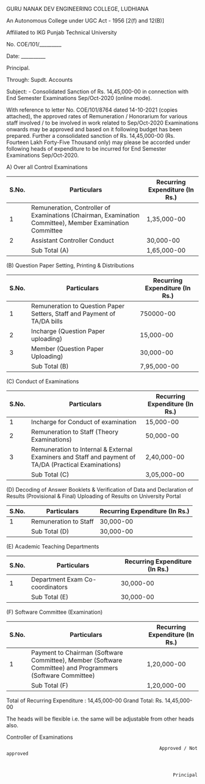 GURU NANAK DEV ENGINEERING COLLEGE, LUDHIANA

An Autonomous College under UGC Act - 1956 [2(f) and 12(B)]

Affiliated to IKG Punjab Technical University

No. COE/101/_________

Date: __________

Principal.

Through: Supdt. Accounts

Subject: - Consolidated Sanction of Rs. 14,45,000-00 in connection with End Semester Examinations Sep/Oct-2020 (online mode).

With reference to letter No. COE/101/8764 dated 14-10-2021 (copies attached), the approved rates of Remuneration / Honorarium for various staff involved / to be involved in work related to Sep/Oct-2020 Examinations onwards may be approved and based on it following budget has been prepared.
Further a consolidated sanction of Rs. 14,45,000-00 (Rs. Fourteen Lakh Forty-Five Thousand only) may please be accorded under following heads of expenditure to be incurred for End Semester Examinations Sep/Oct-2020.

A) Over all Control Examinations

| S.No. | Particulars                                                                                              | Recurring Expenditure (In Rs.) |
|-------|----------------------------------------------------------------------------------------------------------|-----------------------|
| 1     | Remuneration, Controller of Examinations (Chairman, Examination Committee), Member Examination Committee | 1,35,000-00           |
| 2     | Assistant Controller Conduct                                                                             | 30,000-00             |
|       | Sub Total (A)                                                                                            | 1,65,000-00           |

(B)  Question Paper Setting, Printing & Distributions

| S.No. | Particulars                                                                                              | Recurring Expenditure (In Rs.) |
|-------|---------------------------------------------------------------------------|-----------------------|
| 1     | Remuneration to Question Paper Setters, Staff and Payment of  TA/DA bills | 750000-00             |
| 2     | Incharge (Question Paper uploading)                                       | 15,000-00             |
| 3     | Member (Question Paper Uploading)                                         | 30,000-00             |
|       | Sub Total (B)                                                             | 7,95,000-00           |

(C) Conduct of Examinations

| S.No. | Particulars                                                                                              | Recurring Expenditure (In Rs.) |
|-------|-------------------------------------------------------------------------------------------------------|----------------------------------------|
| 1     | Incharge for Conduct of examination                                                                   |                              15,000-00 |
| 2     | Remuneration to Staff (Theory Examinations)                                                           | 50,000-00                              |
| 3     | Remuneration to Internal & External Examiners and Staff and payment of TA/DA (Practical Examinations) | 2,40,000-00                            |
|       | Sub Total (C)                                                                                         | 3,05,000-00                            |

(D) Decoding of Answer Booklets & Verification of Data and Declaration of Results (Provisional & Final) Uploading of Results on University Portal

| S.No. | Particulars                                                                                              | Recurring Expenditure (In Rs.) |
|-------|-----------------------|-----------------------|
| 1     | Remuneration to Staff | 30,000-00             |
|       |  Sub Total (D)        | 30,000-00             |

(E) Academic Teaching Departments

| S.No. | Particulars                                                                                              | Recurring Expenditure (In Rs.) |
|-------|---------------------------------|-----------------------|
| 1     | Department Exam Co-coordinators | 30,000-00             |
|       | Sub Total (E)                   | 30,000-00             |

(F) Software Committee (Examination)

| S.No. | Particulars                                                                                              | Recurring Expenditure (In Rs.) |
|-------|-------------------------------------------------------------------------------------------------------------|-----------------------|
| 1     | Payment to Chairman (Software Committee), Member (Software Committee) and Programmers (Software Committee)  | 1,20,000-00           |
|       | Sub Total (F)                                                                                               | 1,20,000-00           |

Total of Recurring Expenditure		: 14,45,000-00
Grand Total: Rs. 14,45,000-00

The heads will be flexible i.e. the same will be adjustable from other heads also.


Controller of Examinations

                                                            Approved / Not approved



                                                                 Principal
